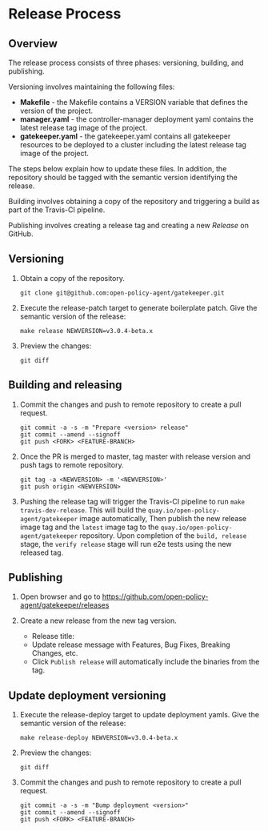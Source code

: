 # Release Process

## Overview

The release process consists of three phases: versioning, building, and publishing.

Versioning involves maintaining the following files:
- **Makefile** - the Makefile contains a VERSION variable that defines the version of the project.
- **manager.yaml** - the controller-manager deployment yaml contains the latest release tag image of the project.
- **gatekeeper.yaml** - the gatekeeper.yaml contains all gatekeeper resources to be deployed to a cluster including the latest release tag image of the project.

The steps below explain how to update these files. In addition, the repository should be tagged with the semantic version identifying the release.

Building involves obtaining a copy of the repository and triggering a build as part of the Travis-CI pipeline.

Publishing involves creating a release tag and creating a new *Release* on GitHub.

## Versioning

1. Obtain a copy of the repository.

	```
	git clone git@github.com:open-policy-agent/gatekeeper.git
	```

1. Execute the release-patch target to generate boilerplate patch. Give the semantic version of the release:

	```
	make release NEWVERSION=v3.0.4-beta.x
	```
1. Preview the changes:

	```
	git diff
	```

## Building and releasing

1. Commit the changes and push to remote repository to create a pull request.

	```
	git commit -a -s -m "Prepare <version> release"
    git commit --amend --signoff
	git push <FORK> <FEATURE-BRANCH>
	```

1. Once the PR is merged to master, tag master with release version and push tags to remote repository.

	```
	git tag -a <NEWVERSION> -m '<NEWVERSION>'
	git push origin <NEWVERSION>
	```

1. Pushing the release tag will trigger the Travis-CI pipeline to run `make travis-dev-release`. 
This will build the `quay.io/open-policy-agent/gatekeeper` image automatically, Then publish the new release image tag and the `latest` image tag 
to the `quay.io/open-policy-agent/gatekeeper` repository. 
Upon completion of the `build, release` stage, the `verify release` stage will run e2e tests using the new released tag.

## Publishing

1. Open browser and go to https://github.com/open-policy-agent/gatekeeper/releases

1. Create a new release from the new tag version.
	- Release title: <NEWVERSION>
    - Update release message with Features, Bug Fixes, Breaking Changes, etc.
	- Click `Publish release` will automatically include the binaries from the tag.

## Update deployment versioning

1. Execute the release-deploy target to update deployment yamls. Give the semantic version of the release:

	```
	make release-deploy NEWVERSION=v3.0.4-beta.x
	```
1. Preview the changes:

	```
	git diff
	```
1. Commit the changes and push to remote repository to create a pull request.

	```
	git commit -a -s -m "Bump deployment <version>"
    git commit --amend --signoff
	git push <FORK> <FEATURE-BRANCH>
	```